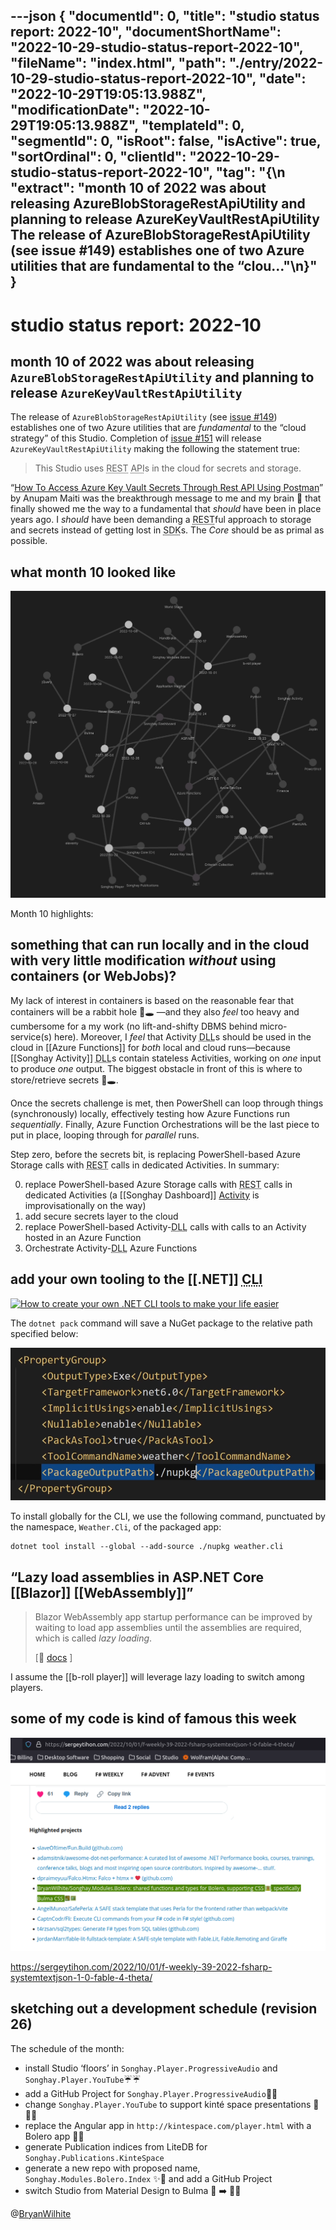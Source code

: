 ---json
{
  "documentId": 0,
  "title": "studio status report: 2022-10",
  "documentShortName": "2022-10-29-studio-status-report-2022-10",
  "fileName": "index.html",
  "path": "./entry/2022-10-29-studio-status-report-2022-10",
  "date": "2022-10-29T19:05:13.988Z",
  "modificationDate": "2022-10-29T19:05:13.988Z",
  "templateId": 0,
  "segmentId": 0,
  "isRoot": false,
  "isActive": true,
  "sortOrdinal": 0,
  "clientId": "2022-10-29-studio-status-report-2022-10",
  "tag": "{\n  \"extract\": \"month 10 of 2022 was about releasing AzureBlobStorageRestApiUtility and planning to release AzureKeyVaultRestApiUtility The release of AzureBlobStorageRestApiUtility (see issue #149) establishes one of two Azure utilities that are fundamental to the “clou…\"\n}"
}
---

# studio status report: 2022-10

## month 10 of 2022 was about releasing `AzureBlobStorageRestApiUtility` and planning to release `AzureKeyVaultRestApiUtility`

The release of `AzureBlobStorageRestApiUtility` (see [issue #149](https://github.com/BryanWilhite/SonghayCore/issues/149)) establishes one of two Azure utilities that are _fundamental_ to the “cloud strategy” of this Studio. Completion of [issue #151](https://github.com/BryanWilhite/SonghayCore/issues/151) will release `AzureKeyVaultRestApiUtility` making the following the statement true:

>This Studio uses <acronym title="Representational State Transfer">REST</acronym> <acronym title="Application Programming Interface">API</acronym>s in the cloud for secrets and storage.

“[How To Access Azure Key Vault Secrets Through Rest API Using Postman](https://www.c-sharpcorner.com/article/how-to-access-azure-key-vault-secrets-through-rest-api-using-postman/)” by Anupam Maiti was the breakthrough message to me and my brain 🧠 that finally showed me the way to a fundamental that _should_ have been in place years ago. I _should_ have been demanding a <acronym title="Representational State Transfer">REST</acronym>ful approach to storage and secrets instead of getting lost in <acronym title="Software Development Kit">SDK</acronym>s. The _Core_ should be as primal as possible.

## what month 10 looked like

![Obsidian Graph View of month 10](../../image/day-path-2022-10-29-12-45-13.png)

Month 10 highlights:

## something that can run locally and in the cloud with very little modification _without_ using containers (or WebJobs)?

My lack of interest in containers is based on the reasonable fear that containers will be a rabbit hole 🐇🕳 —and they also _feel_ too heavy and cumbersome for a my work (no lift-and-shifty DBMS behind micro-service(s) here). Moreover, I _feel_ that Activity <acronym title="Dynamic-link Library">DLL</acronym>s should be used in the cloud in [[Azure Functions]] for _both_ local and cloud runs—because [[Songhay Activity]] <acronym title="Dynamic-link Library">DLL</acronym>s contain stateless Activities, working on _one_ input to produce _one_ output. The biggest obstacle in front of this is where to store/retrieve secrets 🐇🕳.

Once the secrets challenge is met, then PowerShell can loop through things (synchronously) locally, effectively testing how Azure Functions run _sequentially_. Finally, Azure Function Orchestrations will be the last piece to put in place, looping through for _parallel_ runs.

Step zero, before the secrets bit, is replacing PowerShell-based Azure Storage calls with <acronym title="Representational State Transfer">REST</acronym> calls in dedicated Activities. In summary:

0. replace PowerShell-based Azure Storage calls with <acronym title="Representational State Transfer">REST</acronym> calls in dedicated Activities (a [[Songhay Dashboard]] [Activity](https://github.com/BryanWilhite/Songhay.Dashboard/blob/8a8805f8af7a7dd3f9c3189866a2065d1022e7a0/Songhay.Dashboard.Activities/AppDataActivity.cs#L86) is improvisationally on the way)
1. add secure secrets layer to the cloud
2. replace PowerShell-based Activity-<acronym title="Dynamic-link Library">DLL</acronym> calls with calls to an Activity hosted in an Azure Function
3. Orchestrate  Activity-<acronym title="Dynamic-link Library">DLL</acronym> Azure Functions

## add your own tooling to the [[.NET]] <acronym title="Command Line Interface">CLI</acronym>

<a href="https://www.youtube.com/watch?v=JNDgcBDZPkU"><img alt="How to create your own .NET CLI tools to make your life easier" src="https://img.youtube.com/vi/JNDgcBDZPkU/maxresdefault.jpg" width="640" /></a>

The `dotnet pack` command will save a NuGet package to the relative path specified below:

![.NET *.csproj markup](../../image/day-path-2022-10-29-14-07-08.png)

To install globally for the CLI, we use the following command, punctuated by the namespace, `Weather.Cli`, of the packaged app:

```shell
dotnet tool install --global --add-source ./nupkg weather.cli
```

## “Lazy load assemblies in ASP.NET Core [[Blazor]] [[WebAssembly]]”

>Blazor WebAssembly app startup performance can be improved by waiting to load app assemblies until the assemblies are required, which is called _lazy loading_.
>
>\[📖 [docs](https://learn.microsoft.com/en-us/aspnet/core/blazor/webassembly-lazy-load-assemblies?view=aspnetcore-5.0) \]
>

I assume the [[b-roll player]] will leverage lazy loading to switch among players.

## some of my code is kind of famous this week

![sergeytihon.com F# weekly](../../image/day-path-2022-10-29-14-12-44.png)

<https://sergeytihon.com/2022/10/01/f-weekly-39-2022-fsharp-systemtextjson-1-0-fable-4-theta/>

## sketching out a development schedule (revision 26)

The schedule of the month:

- install Studio ‘floors’ in `Songhay.Player.ProgressiveAudio` and `Songhay.Player.YouTube`☔☔
- add a GitHub Project for `Songhay.Player.ProgressiveAudio`🐝✨
- change `Songhay.Player.YouTube` to support kinté space presentations 🔨 🚜✨
- replace the Angular app in `http://kintespace.com/player.html` with a Bolero app 🚜🔥
- generate Publication indices from LiteDB for `Songhay.Publications.KinteSpace`
- generate a new repo with proposed name, `Songhay.Modules.Bolero.Index` ✨🚧 and add a GitHub Project
- switch Studio from Material Design to Bulma 💄 ➡️ 💄✨

@[BryanWilhite](https://twitter.com/BryanWilhite)
